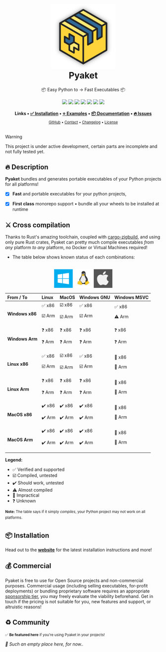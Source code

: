 <div align="center">
  <img src="https://raw.githubusercontent.com/BrokenSource/Pyaket/main/Pyaket/Resources/Images/Pyaket.png" width="210" onerror='this.src="Pyaket/Resources/Images/Pyaket.png"'>
  <h1 style="margin-top: 0">Pyaket</h1>
  <span>📦 Easy Python to → Fast Executables 📦</span>
  <br>
  <br>
    <a href="https://crates.io/crates/pyaket/"><img src="https://img.shields.io/crates/v/pyaket?label=Crates.io&color=orange"></a>
    <a href="https://crates.io/crates/pyaket/"><img src="https://img.shields.io/crates/d/pyaket?label=Downloads&color=orange"></a>
    <a href="https://pypi.org/project/pyaket/"><img src="https://img.shields.io/pypi/v/pyaket?label=PyPI&color=blue"></a>
    <a href="https://pypi.org/project/pyaket/"><img src="https://img.shields.io/pypi/dw/pyaket?label=Installs&color=blue"></a>
    <a href="https://github.com/BrokenSource/Pyaket/"><img src="https://img.shields.io/github/v/tag/BrokenSource/Pyaket?label=GitHub&color=orange"></a>
    <a href="https://github.com/BrokenSource/Pyaket/stargazers"><img src="https://img.shields.io/github/stars/BrokenSource/Pyaket?label=Stars&style=flat&color=orange"></a>
    <a href="https://discord.gg/KjqvcYwRHm"><img src="https://img.shields.io/discord/1184696441298485370?label=Discord&style=flat&color=purple"></a>
  <br>
  <br>
  <b>
    Links •
    <a href="https://pyaket.dev/get/">✅ Installation</a> •
    <a href="https://pyaket.dev/examples/">⭐️ Examples</a> •
    <a href="https://pyaket.dev/docs/">📦 Documentation</a> •
    <a href="https://github.com/BrokenSource/Pyaket/issues">🔥 Issues</a>
  </b>
  <br>
  <sub>
    <a href="https://www.github.com/BrokenSource/Pyaket">GitHub</a> •
    <a href="https://pyaket.dev/contact">Contact</a> •
    <a href="https://pyaket.dev/changelog">Changelog</a> •
    <a href="https://pyaket.dev/license">License</a>
  </sub>
  <br>
  <br>
</div>

> [!WARNING]
> This project is under active development, certain parts are incomplete and not fully tested yet.

<!-- Todo: Demo video here, as always -->

## 🔥 Description

**Pyaket** bundles and generates portable executables of your Python projects for all platforms!

- [x] **Fast** and portable executables for your python projects,

- [x] **First class** monorepo support • bundle all your wheels to be installed at runtime

<!--
(Powered by uv and rust - fast)
(Multiple platforms supported)
(First class monorepo support)
(Bundling wheels to the project)
(Offline executables are planned)
(Smart detects partial installs)
(Easy uninstallation, version management)
(Common directory for multiple releases)
-->

## ⚔️ Cross compilation

Thanks to Rust's amazing toolchain, coupled with [cargo-zigbuild](https://github.com/rust-cross/cargo-zigbuild), and using only pure Rust crates, Pyaket can pretty much compile executables _from any_ platform _to any_ platform, no Docker or Virtual Machines required!

- The table below shows known status of each combinations:

<br>

<div align="center" text-align="left">
  <img src="https://raw.githubusercontent.com/edent/SuperTinyIcons/refs/heads/master/images/svg/windows.svg" width="60">
  <img src="https://raw.githubusercontent.com/edent/SuperTinyIcons/refs/heads/master/images/svg/linux.svg"   width="60">
  <img src="https://raw.githubusercontent.com/edent/SuperTinyIcons/refs/heads/master/images/svg/apple.svg"   width="60">

  | From / To       | Linux             | MacOS             | Windows GNU        | Windows MSVC      |
  | :-------------- | :---------------- | :---------------  | :----------------  | :---------------  |
  | **Windows x86** | ✅ x86 <p> ☑️ Arm | ☑️ x86 <p> ☑️ Arm | ✅ x86 <p> ☑️ Arm | ✅ x86 <p> ⚠️ Arm |
  | **Windows Arm** | ❓ x86 <p> ❓ Arm | ❓ x86 <p> ❓ Arm | ❓ x86 <p> ❓ Arm | ❓ x86 <p> ❓ Arm |
  | **Linux x86**   | ✅ x86 <p> ☑️ Arm | ☑️ x86 <p> ☑️ Arm | ✅ x86 <p> ☑️ Arm | 🚫 x86 <p> 🚫 Arm |
  | **Linux Arm**   | ❓ x86 <p> ❓ Arm | ❓ x86 <p> ❓ Arm | ❓ x86 <p> ❓ Arm | 🚫 x86 <p> 🚫 Arm |
  | **MacOS x86**   | ✔️ x86 <p> ✔️ Arm | ✔️ x86 <p> ✔️ Arm | ✔️ x86 <p> ✔️ Arm | 🚫 x86 <p> 🚫 Arm |
  | **MacOS Arm**   | ✔️ x86 <p> ✔️ Arm | ✔️ x86 <p> ✔️ Arm | ✔️ x86 <p> ✔️ Arm | 🚫 x86 <p> 🚫 Arm |

</div>

**Legend:**
- ✅ Verified and supported
- ☑️ Compiled, untested
- ✔️ Should work, untested
- ⚠️ Almost compiled
- 🚫 Impractical
- ❓ Unknown

<sup><b>Note:</b> The table says if it simply <i>compiles</i>, your Python project may not work on all platforms.</sup>

## 📦 Installation

Head out to the [**website**](https://pyaket.dev/get) for the latest installation instructions and more!

<!-- Todo: Website screenshot, as always -->

## 💰 Commercial

Pyaket is free to use for Open Source projects and non-commercial purposes. Commercial usage (including selling executables, for-profit deployments) or bundling proprietary software requires an appropriate [sponsorship tier](https://github.com/sponsors/Tremeschin), you may freely evaluate the viability beforehand. Get in touch if the pricing is not suitable for you, new features and support, or altruistic reasons!

## ♻️ Community

<small>✅ **Be featured here** if you're using Pyaket in your projects!</small>

_🌵 Such an empty place here, for now.._
